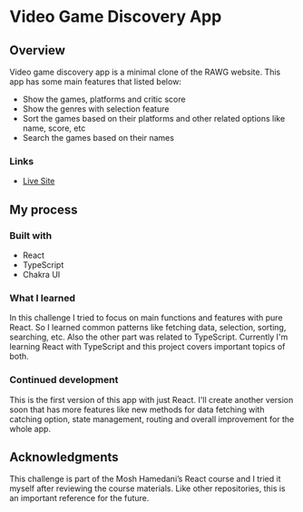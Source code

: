 # Video Game Discovery App

## Overview

Video game discovery app is a minimal clone of the RAWG website. This app has some main features that listed below:

- Show the games, platforms and critic score
- Show the genres with selection feature
- Sort the games based on their platforms and other related options like name, score, etc
- Search the games based on their names

### Links

- [Live Site](https://video-game-discovery-app-silk.vercel.app/)

## My process

### Built with

- React
- TypeScript
- Chakra UI

### What I learned

In this challenge I tried to focus on main functions and features with pure React. So I learned common patterns like fetching data, selection, sorting, searching, etc. Also the other part was related to TypeScript. Currently I'm learning React with TypeScript and this project covers important topics of both.

### Continued development

This is the first version of this app with just React. I'll create another version soon that has more features like new methods for data fetching with catching option, state management, routing and overall improvement for the whole app.

## Acknowledgments

This challenge is part of the Mosh Hamedani’s React course and I tried it myself after reviewing the course materials. Like other repositories, this is an important reference for the future.
